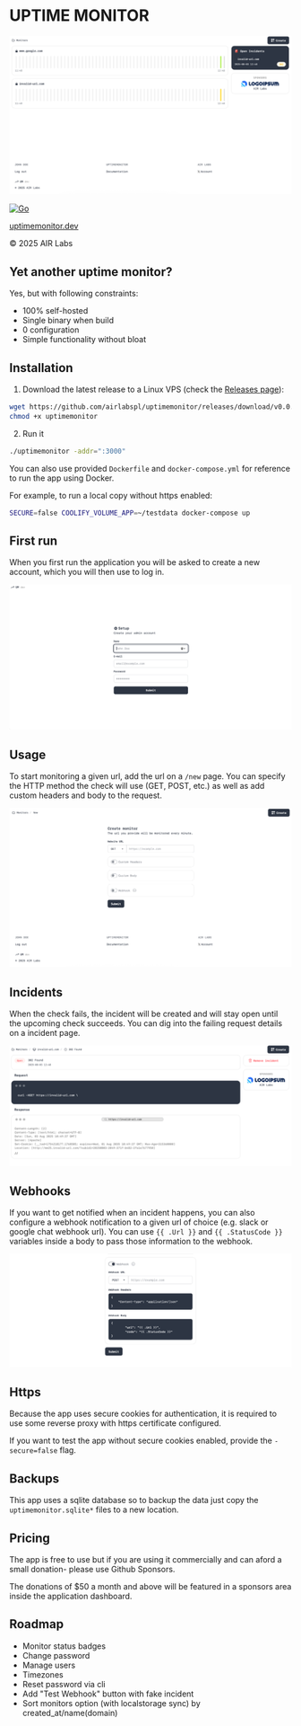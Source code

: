 # UPTIME MONITOR

![](/docs/uptimemonitor.png)

[![Go](https://github.com/airlabspl/uptimemonitor/actions/workflows/go.yml/badge.svg)](https://github.com/airlabspl/uptimemonitor/actions/workflows/go.yml)

[uptimemonitor.dev](https://uptimemonitor.dev)

© 2025 AIR Labs

## Yet another uptime monitor?

Yes, but with following constraints:

- 100% self-hosted
- Single binary when build
- 0 configuration
- Simple functionality without bloat

## Installation

1. Download the latest release to a Linux VPS (check the
   [Releases page](https://github.com/airlabspl/uptimemonitor/releases)):

```bash
wget https://github.com/airlabspl/uptimemonitor/releases/download/v0.0.2-alpha/uptimemonitor
chmod +x uptimemonitor
```

2. Run it

```bash
./uptimemonitor -addr=":3000"
```

You can also use provided `Dockerfile` and `docker-compose.yml` for reference to
run the app using Docker.

For example, to run a local copy without https enabled:

```bash
SECURE=false COOLIFY_VOLUME_APP=~/testdata docker-compose up
```

## First run

When you first run the application you will be asked to create a new account,
which you will then use to log in.

![](/docs/setup.png)

## Usage

To start monitoring a given url, add the url on a `/new` page. You can specify
the HTTP method the check will use (GET, POST, etc.) as well as add custom
headers and body to the request.

![](/docs/new.png)

## Incidents

When the check fails, the incident will be created and will stay open until the
upcoming check succeeds. You can dig into the failing request details on a
incident page.

![](/docs/incident.png)

## Webhooks

If you want to get notified when an incident happens, you can also configure a
webhook notification to a given url of choice (e.g. slack or google chat webhook
url). You can use `{{ .Url }}` and `{{ .StatusCode }}` variables inside a body
to pass those information to the webhook.

![](/docs/webhook.png)

## Https

Because the app uses secure cookies for authentication, it is required to use
some reverse proxy with https certificate configured.

If you want to test the app without secure cookies enabled, provide the
`-secure=false` flag.

## Backups

This app uses a sqlite database so to backup the data just copy the
`uptimemonitor.sqlite*` files to a new location.

## Pricing

The app is free to use but if you are using it commercially and can aford a
small donation- please use Github Sponsors.

The donations of $50 a month and above will be featured in a sponsors area
inside the application dashboard.

## Roadmap

- Monitor status badges
- Change password
- Manage users
- Timezones
- Reset password via cli
- Add "Test Webhook" button with fake incident
- Sort monitors option (with localstorage sync) by created_at/name(domain)
